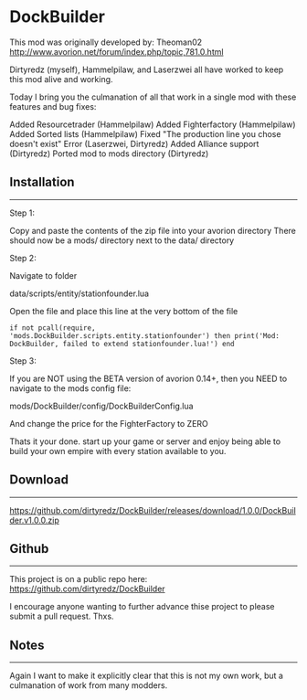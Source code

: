 # DockBuilder

This mod was originally developed by: Theoman02 http://www.avorion.net/forum/index.php/topic,781.0.html

Dirtyredz (myself), Hammelpilaw, and Laserzwei all have worked to keep this mod alive and working.

Today I bring you the culmanation of all that work in a single mod with these features and bug fixes:

Added Resourcetrader (Hammelpilaw)
Added Fighterfactory (Hammelpilaw)
Added Sorted lists (Hammelpilaw)
Fixed "The production line you chose doesn't exist" Error (Laserzwei, Dirtyredz)
Added Alliance support (Dirtyredz)
Ported mod to mods directory (Dirtyredz)


## Installation
___
Step 1:

Copy and paste the contents of the zip file into your avorion directory
There should now be a mods/ directory next to the data/ directory

Step 2:

Navigate to folder

data/scripts/entity/stationfounder.lua

Open the file and place this line at the very bottom of the file

    if not pcall(require, 'mods.DockBuilder.scripts.entity.stationfounder') then print('Mod: DockBuilder, failed to extend stationfounder.lua!') end

Step 3:

If you are NOT using the BETA version of avorion 0.14+, then you NEED to navigate to the mods config file:

mods/DockBuilder/config/DockBuilderConfig.lua

And change the price for the FighterFactory to ZERO

Thats it your done. start up your game or server and enjoy being able to build your own empire with every station available to you.

## Download
___
https://github.com/dirtyredz/DockBuilder/releases/download/1.0.0/DockBuilder.v1.0.0.zip

## Github
___
This project is on a public repo here:
https://github.com/dirtyredz/DockBuilder

I encourage anyone wanting to further advance thise project to please submit a pull request. Thxs.

## Notes
___
Again I want to make it explicitly clear that this is not my own work, but a culmanation of work from many modders.
